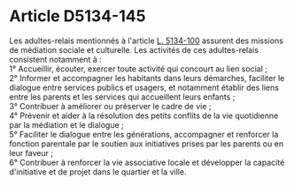 # Article D5134-145

  
Les adultes-relais mentionnés à l'article [L. 5134-100][1] assurent des missions de médiation sociale et culturelle. Les activités de ces adultes-relais consistent notamment à :   
1° Accueillir, écouter, exercer toute activité qui concourt au lien social ;   
2° Informer et accompagner les habitants dans leurs démarches, faciliter le dialogue entre services publics et usagers, et notamment établir des liens entre les parents et les services qui accueillent leurs enfants ;   
3° Contribuer à améliorer ou préserver le cadre de vie ;   
4° Prévenir et aider à la résolution des petits conflits de la vie quotidienne par la médiation et le dialogue ;   
5° Faciliter le dialogue entre les générations, accompagner et renforcer la fonction parentale par le soutien aux initiatives prises par les parents ou en leur faveur ;   
6° Contribuer à renforcer la vie associative locale et développer la capacité d'initiative et de projet dans le quartier et la ville.

 [1]: /affichCodeArticle.do?cidTexte=LEGITEXT000006072050&idArticle=LEGIARTI000006903645&dateTexte=&categorieLien=cid
